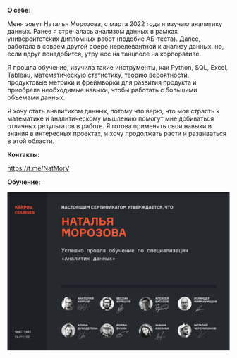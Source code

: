 **О себе**:

Меня зовут Наталья Морозова, с марта 2022 года я изучаю аналитику данных. Ранее я стречалась анализом данных в рамках университетских дипломных работ (подобие АБ-теста). Далее, работала в совсем другой сфере нерелевантной к анализу данных, но, если вдруг понадобится, утру нос на танцполе на корпоративе. 

Я прошла обучение, изучила такие инструменты, как Python, SQL, Excel, Tableau, математическую статистику, теорию вероятности, продуктовые метрики и фреймворки для развития продукта и приобрела необходимые навыки, чтобы работать с большими объемами данных. 

Я хочу стать аналитиком данных, потому что верю, что моя страсть к математике и аналитическому мышлению помогут мне добиваться отличных результатов в работе. Я готова применять свои навыки и знания в интересных проектах, и хочу продолжать расти и развиваться в этой области.

**Контакты:**

https://t.me/NatMorV

**Обучение:**

![Image alt](https://github.com/NataMorozova/NataMorozova/blob/main/KarpovCourses%20Certificate.jpg)
